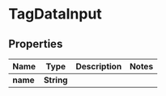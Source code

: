 

# TagDataInput


## Properties

| Name | Type | Description | Notes |
|------------ | ------------- | ------------- | -------------|
|**name** | **String** |  |  |



